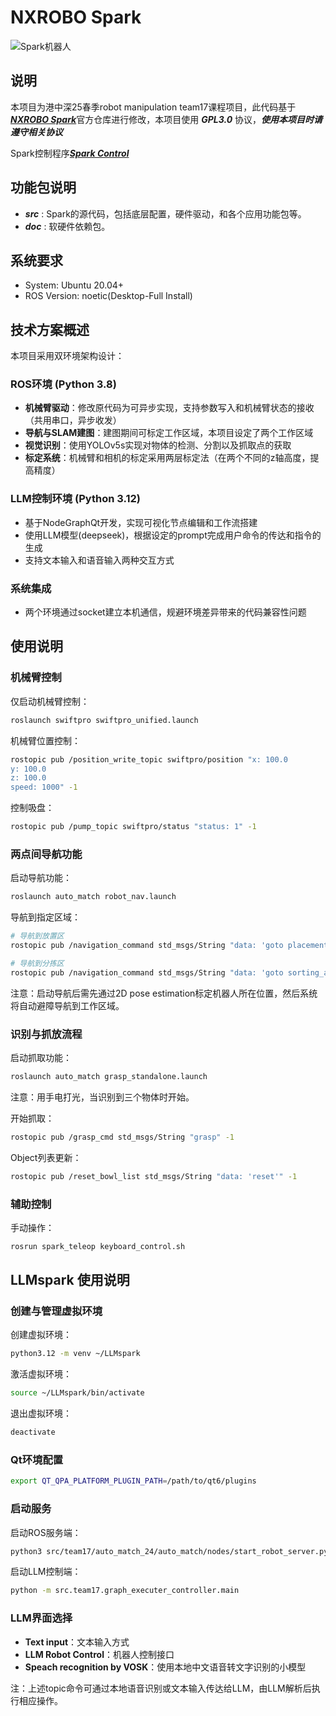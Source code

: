 # NXROBO Spark
![Spark机器人](http://wiki.ros.org/Robots/Spark?action=AttachFile&do=get&target=spark1.png "Spark Robot")

## 说明

本项目为港中深25春季robot manipulation team17课程项目，此代码基于[***NXROBO Spark***](https://github.com/NXROBO/spark_noetic "NXROBO Spark")官方仓库进行修改，本项目使用 ***GPL3.0*** 协议，***使用本项目时请遵守相关协议***

Spark控制程序[***Spark Control***](https://github.com/GentsunCheng/spark-control "Spark Control")

## 功能包说明

* ***src*** : Spark的源代码，包括底层配置，硬件驱动，和各个应用功能包等。
* ***doc*** : 软硬件依赖包。

## 系统要求

* System:	Ubuntu 20.04+
* ROS Version:	noetic(Desktop-Full Install)

## 技术方案概述

本项目采用双环境架构设计：

### ROS环境 (Python 3.8)
- **机械臂驱动**：修改原代码为可异步实现，支持参数写入和机械臂状态的接收（共用串口，异步收发）
- **导航与SLAM建图**：建图期间可标定工作区域，本项目设定了两个工作区域
- **视觉识别**：使用YOLOv5s实现对物体的检测、分割以及抓取点的获取
- **标定系统**：机械臂和相机的标定采用两层标定法（在两个不同的z轴高度，提高精度）

### LLM控制环境 (Python 3.12)
- 基于NodeGraphQt开发，实现可视化节点编辑和工作流搭建
- 使用LLM模型(deepseek)，根据设定的prompt完成用户命令的传达和指令的生成
- 支持文本输入和语音输入两种交互方式

### 系统集成
- 两个环境通过socket建立本机通信，规避环境差异带来的代码兼容性问题

## 使用说明

### 机械臂控制
仅启动机械臂控制：
```bash
roslaunch swiftpro swiftpro_unified.launch
```

机械臂位置控制：
```bash
rostopic pub /position_write_topic swiftpro/position "x: 100.0
y: 100.0
z: 100.0
speed: 1000" -1
```

控制吸盘：
```bash
rostopic pub /pump_topic swiftpro/status "status: 1" -1
```

### 两点间导航功能
启动导航功能：
```bash
roslaunch auto_match robot_nav.launch
```

导航到指定区域：
```bash
# 导航到放置区
rostopic pub /navigation_command std_msgs/String "data: 'goto placement_area'" -1

# 导航到分拣区
rostopic pub /navigation_command std_msgs/String "data: 'goto sorting_area'" -1
```

注意：启动导航后需先通过2D pose estimation标定机器人所在位置，然后系统将自动避障导航到工作区域。

### 识别与抓放流程
启动抓取功能：
```bash
roslaunch auto_match grasp_standalone.launch
```
注意：用手电打光，当识别到三个物体时开始。

开始抓取：
```bash
rostopic pub /grasp_cmd std_msgs/String "grasp" -1
```

Object列表更新：
```bash
rostopic pub /reset_bowl_list std_msgs/String "data: 'reset'" -1
```

### 辅助控制
手动操作：
```bash
rosrun spark_teleop keyboard_control.sh
```

## LLMspark 使用说明

### 创建与管理虚拟环境
创建虚拟环境：
```bash
python3.12 -m venv ~/LLMspark
```

激活虚拟环境：
```bash
source ~/LLMspark/bin/activate
```

退出虚拟环境：
```bash
deactivate
```

### Qt环境配置
```bash
export QT_QPA_PLATFORM_PLUGIN_PATH=/path/to/qt6/plugins
```

### 启动服务
启动ROS服务端：
```bash
python3 src/team17/auto_match_24/auto_match/nodes/start_robot_server.py
```

启动LLM控制端：
```bash
python -m src.team17.graph_executer_controller.main
```

### LLM界面选择
- **Text input**：文本输入方式
- **LLM Robot Control**：机器人控制接口
- **Speach recognition by VOSK**：使用本地中文语音转文字识别的小模型

注：上述topic命令可通过本地语音识别或文本输入传达给LLM，由LLM解析后执行相应操作。
